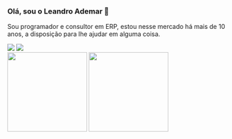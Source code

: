 ### Olá, sou o Leandro Ademar 👋

Sou programador e consultor em ERP, estou nesse mercado há mais de 10 anos, a disposição para lhe ajudar em alguma coisa.

<div>
  <a href="https://twitter.com/leandroademar" target="_blank"><img src="https://img.icons8.com/color/48/000000/twitter--v2.png"/></a>
  <a href="https://www.linkedin.com/in/leandroademar/" target="_blank"><img src="https://img.icons8.com/fluency/48/000000/linkedin.png"/></a>
</div>

<div>
  <img height="180em" src="https://github-readme-stats.vercel.app/api?username=leandroademar&show_icons=true&theme=algolia&include_all_commits=true&count_private=true"/>
  <img height="180em" src="https://github-readme-stats.vercel.app/api/top-langs/?username=leandroademar&layout=compact&langs_count=6&theme=algolia"/>
</div>




